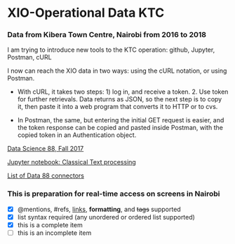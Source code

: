 # XIO-Operational Data KTC
### Data from Kibera Town Centre, Nairobi from 2016 to 2018

I am trying to introduce new tools to the KTC operation: github, Jupyter, Postman, cURL

I now can reach the XIO data in two ways: using the cURL notation, or using Postman.

* With cURL, it takes two steps: 1) log in, and receive a token. 2. Use token for further retrievals.  Data returns as JSON, so the next step is to copy it, then paste it into a web program that converts it to HTTP or to cvs.

* In Postman, the same, but entering the initial GET request is easier, and the token response can be copied and pasted inside Postman, with the copied token in an Authentication object.


[Data Science 88, Fall 2017](http://datahub.berkeley.edu/user/schacht/tree/smart-cities-connector/Lab/Lab1#)

[Jupyter notebook: Classical Text processing](https://www.inferentialthinking.com/chapters/01/3/plotting-the-classics.html)

[List of Data 88 connectors](https://data.berkeley.edu/education/connectors)

### This is preparation for real-time access on screens in Nairobi



- [x] @mentions, #refs, [links](), **formatting**, and <del>tags</del> supported
- [x] list syntax required (any unordered or ordered list supported)
- [x] this is a complete item
- [ ] this is an incomplete item
